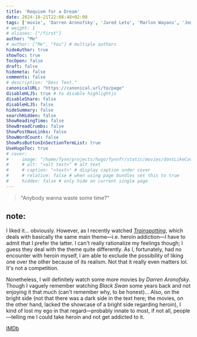 ```yaml
---
title: 'Requiem for a Dream'
date: 2024-10-21T22:08:48+02:00
tags: ['movie', 'Darren Aronofsky', 'Jared Leto', 'Marlon Wayans', 'Jennifer Connelly', 'Ellen Burstyn']
# weight: 1
# aliases: ["/first"]
author: "Me"
# author: ["Me", "You"] # multiple authors
hideAuthor: true
showToc: true
TocOpen: false
draft: false
hidemeta: false
comments: false
# description: "Desc Text."
canonicalURL: "https://canonical.url/to/page"
disableHLJS: true # to disable highlightjs
disableShare: false
disableHLJS: false
hideSummary: false
searchHidden: false
ShowReadingTime: false
ShowBreadCrumbs: false
ShowPostNavLinks: false
ShowWordCount: false
ShowRssButtonInSectionTermList: true
UseHugoToc: true
# cover:
#     image: "/home/fynn/projects/hugo/fynnfr/static/movies/dontLikeCover.png" # image path/url
#     # alt: "<alt text>" # alt text
#     # caption: "<text>" # display caption under cover
#     # relative: false # when using page bundles set this to true
#     hidden: false # only hide on current single page
---
```


> "Anybody wanna waste some time?"

## note:

I liked it... obviously. However, as I recently watched *[Trainspotting](fynnfr.org/media/trainspotting)*, which deals with basically the same main theme—i.e. heroin addiction—I have to admit that I prefer the latter. I can't really rationalize my feelings though; I guess they deal with the theme quite differently. As I, fortunately, had no encounter with heroin myself, I am able to exclude the possibility of liking one over the other because of its realism.
Not that it really even matters lol. It's not a competition.

Nonetheless, I will definitely watch some more movies by *Darren Aronofsky*. Though I vaguely remember watching *Black Swan* some years back and not enjoying it that much (can't remember why, to be honest)... Also, on the bright side (not that there was a dark side in the text here; the movies, on the other hand, lacked the showcase of a bright side regarding heroin), I kind of lost my ego in that regard—probably innate to most, if not all, people—telling me I could take heroin and not get addicted to it.

[IMDb](https://www.imdb.com/title/tt0180093/)
